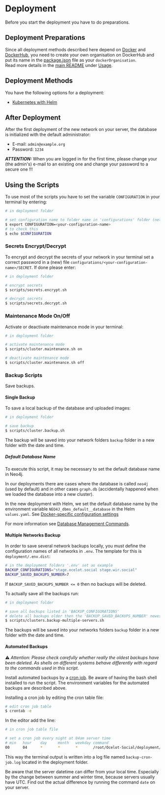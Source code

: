 # Deployment

Before you start the deployment you have to do preparations.

## Deployment Preparations

Since all deployment methods described here depend on [Docker](https://docker.com) and [DockerHub](https://hub.docker.com), you need to create your own organisation on DockerHub and put its name in the [package.json](https://github.com/Ocelot-Social-Community/Ocelot-Social/blob/master/package.json) file as your `dockerOrganisation`.  
Read more details in the [main README](https://github.com/Ocelot-Social-Community/Ocelot-Social/blob/master/README.md) under [Usage](https://github.com/Ocelot-Social-Community/Ocelot-Social/blob/master/README.md#usage).

## Deployment Methods

You have the following options for a deployment:

- [Kubernetes with Helm](./src/kubernetes/README.md)

## After Deployment

After the first deployment of the new network on your server, the database is initialized with the default administrator:

- E-mail: `admin@example.org`
- Password: `1234`

***ATTENTION:*** When you are logged in for the first time, please change your (the admin's) e-mail to an existing one and change your password to a secure one !!!

## Using the Scripts

To use most of the scripts you have to set the variable `CONFIGURATION` in your terminal by entering:

```bash
# in deployment folder

# set configuration name to folder name in 'configurations' folder (network name)
$ export CONFIGURATION=<your-configuration-name>
# to check this
$ echo $CONFIGURATION
```

### Secrets Encrypt/Decrypt

To encrypt and decrypt the secrets of your network in your terminal set a correct password in a (new) file `configurations/<your-configuration-name>/SECRET`.
If done please enter:

```bash
# in deployment folder

# encrypt secrets
$ scripts/secrets.encrypt.sh

# decrypt secrets
$ scripts/secrets.decrypt.sh
```

### Maintenance Mode On/Off

Activate or deactivate maintenance mode in your terminal:

```bash
# in deployment folder

# activate maintenance mode
$ scripts/cluster.maintenance.sh on

# deactivate maintenance mode
$ scripts/cluster.maintenance.sh off
```

### Backup Scripts

Save backups.

#### Single Backup

To save a local backup of the database and uploaded images:

```bash
# in deployment folder

# save backup
$ scripts/cluster.backup.sh
```

The backup will be saved into your network folders `backup` folder in a new folder with the date and time.

##### Default Database Name

To execute this script, it may be necessary to set the default database name in Neo4j.

In our deployments there are cases where the database is called `neo4j` (used by default) and in other cases `graph.db` (accidentally happened when we loaded the database into a new cluster).

In the new deployment with Helm, we set the default database name by the environment variable `NEO4J_dbms_default__database` in the Helm `values.yaml`.
See [Docker-specific configuration settings](https://neo4j.com/docs/operations-manual/4.4/docker/ref-settings/)

For more information see [Database Management Commands](/neo4j/README.md#database-management-commands).

#### Multiple Networks Backup

In order to save several network backups locally, you must define the configuration names of all networks in `.env`. The template for this is `deployment/.env.dist`:

```bash
# in the deployment folders '.env' set as example
BACKUP_CONFIGURATIONS="stage.ocelot.social stage.wir.social"
BACKUP_SAVED_BACKUPS_NUMBER=7
```

If `BACKUP_SAVED_BACKUPS_NUMBER <= 0` then no backups will be deleted.

To actually save all the backups run:

```bash
# in deployment folder

# save all backups listed in 'BACKUP_CONFIGURATIONS'
# delete all backups older then the 'BACKUP_SAVED_BACKUPS_NUMBER' newest ones
$ scripts/clusters.backup-multiple-servers.sh
```

The backups will be saved into your networks folders `backup` folder in a new folder with the date and time.

#### Automated Backups

⚠️ *Attention: Please check carefully whether really the oldest backups have been deleted. As shells on different systems behave differently with regard to the commands used in this script.*

Install automated backups by a [cron job](https://en.wikipedia.org/wiki/Cron).
Be aware of having the bash shell installed to run the script.
The environment variables for the automated backups are described above.

Installing a cron job by editing the cron table file:

```bash
# edit cron job table
$ crontab -e
```

In the editor add the line:

```bash
# in cron job table file

# set a cron job every night at 04am server time
# min   hour    day     month   weekday command
00      04      *       *       *       /root/Ocelot-Social/deployment/scripts/clusters.backup-multiple-servers.sh >> /root/Ocelot-Social/deployment/backup-cron-job.log
```

This way the terminal output is written into a log file named `backup-cron-job.log` located in the deployment folder.

Be aware that the server datetime can differ from your local time.
Especially by the change between summer and winter time, because servers usually have UTC.
Find out the actual difference by running the command `date` on your server.
